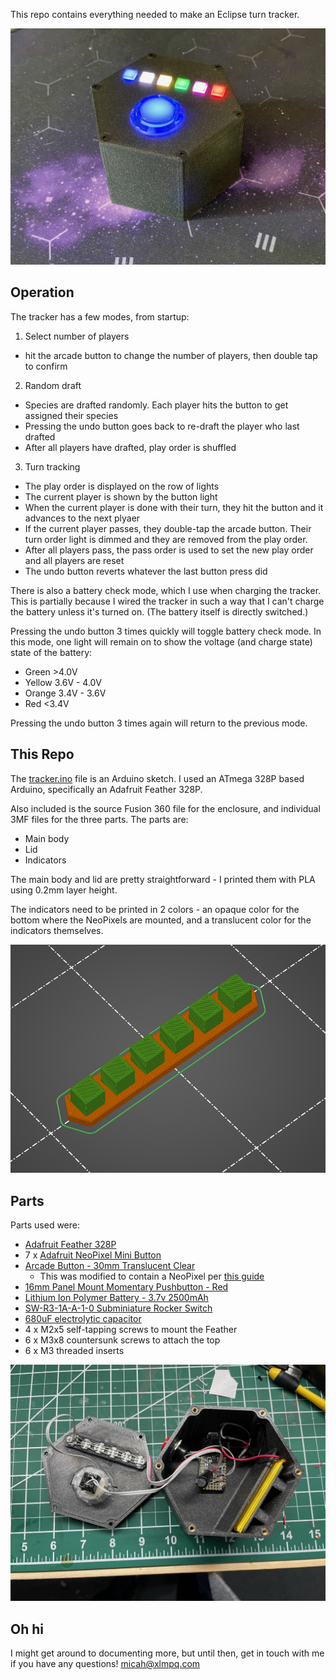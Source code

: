 This repo contains everything needed to make an Eclipse turn tracker.

![Eclipse turn tracker](/tracker.jpeg)

## Operation

The tracker has a few modes, from startup:

1. Select number of players

- hit the arcade button to change the number of players, then double tap to confirm

2. Random draft

- Species are drafted randomly. Each player hits the button to get assigned their species
- Pressing the undo button goes back to re-draft the player who last drafted
- After all players have drafted, play order is shuffled

3. Turn tracking

- The play order is displayed on the row of lights
- The current player is shown by the button light
- When the current player is done with their turn, they hit the button and it advances to the next plyaer
- If the current player passes, they double-tap the arcade button. Their turn order light is dimmed and they are removed from the play order.
- After all players pass, the pass order is used to set the new play order and all players are reset
- The undo button reverts whatever the last button press did

There is also a battery check mode, which I use when charging the tracker. This is partially because I wired
the tracker in such a way that I can't charge the battery unless it's turned on. (The battery itself is directly
switched.)

Pressing the undo button 3 times quickly will toggle battery check mode. In this mode, one light will remain on
to show the voltage (and charge state) state of the battery:

- Green >4.0V
- Yellow 3.6V - 4.0V
- Orange 3.4V - 3.6V
- Red <3.4V

Pressing the undo button 3 times again will return to the previous mode.

## This Repo

The [tracker.ino](/tracker/tracker.ino) file is an Arduino sketch. I used an ATmega 328P based Arduino, specifically an Adafruit Feather 328P.

Also included is the source Fusion 360 file for the enclosure, and individual 3MF files for the three parts. The parts are:

- Main body
- Lid
- Indicators

The main body and lid are pretty straightforward - I printed them with PLA using 0.2mm layer height.

The indicators need to be printed in 2 colors - an opaque color for the bottom where the NeoPixels are mounted,
and a translucent color for the indicators themselves.

![Detail of the indicator slicing](./indicators.png)

## Parts

Parts used were:

- [Adafruit Feather 328P](https://www.adafruit.com/product/3458)
- 7 x [Adafruit NeoPixel Mini Button](https://www.adafruit.com/product/1612)
- [Arcade Button - 30mm Translucent Clear](https://www.adafruit.com/product/471)
  - This was modified to contain a NeoPixel per [this guide](https://learn.adafruit.com/neopixel-arcade-button)
- [16mm Panel Mount Momentary Pushbutton - Red](https://www.adafruit.com/product/1445)
- [Lithium Ion Polymer Battery - 3.7v 2500mAh](https://www.adafruit.com/product/328)
- [SW-R3-1A-A-1-0 Subminiature Rocker Switch](https://www.digikey.com/short/hp38423t)
- [680uF electrolytic capacitor](https://www.digikey.com/short/7tjn93td)
- 4 x M2x5 self-tapping screws to mount the Feather
- 6 x M3x8 countersunk screws to attach the top
- 6 x M3 threaded inserts

![Tracker internals](./internals.jpeg)

## Oh hi

I might get around to documenting more, but until then, get in touch with me if you have any questions!
micah@xlmpq.com
